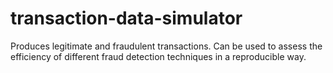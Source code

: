 # transaction-data-simulator
Produces legitimate and fraudulent transactions. Can be used to assess the efficiency of different fraud detection techniques in a reproducible way.

